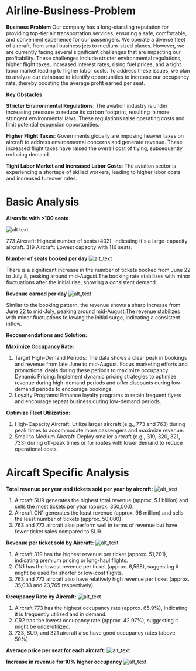 # Airline-Business-Problem
**Business Problem**
Our company has a long-standing reputation for providing top-tier air transportation services, ensuring a safe, comfortable, and convenient experience for our passengers. We operate a diverse fleet of aircraft, from small business jets to medium-sized planes. However, we are currently facing several significant challenges that are impacting our profitability. These challenges include stricter environmental regulations, higher flight taxes, increased interest rates, rising fuel prices, and a tight labor market leading to higher labor costs. To address these issues, we plan to analyze our database to identify opportunities to increase our occupancy rate, thereby boosting the average profit earned per seat.

**Key Obstacles**

**Stricter Environmental Regulations**: The aviation industry is under increasing pressure to reduce its carbon footprint, resulting in more stringent environmental laws. These regulations raise operating costs and limit potential expansion opportunities.

**Higher Flight Taxes**: Governments globally are imposing heavier taxes on aircraft to address environmental concerns and generate revenue. These increased flight taxes have raised the overall cost of flying, subsequently reducing demand.

**Tight Labor Market and Increased Labor Costs**: The aviation sector is experiencing a shortage of skilled workers, leading to higher labor costs and increased turnover rates.

# Basic Analysis

**Aircrafts with >100 seats**

![alt text](https://github.com/Pra1237159/Airline-Business-Problem/blob/main/Total%20seats.png)

773 Aircraft: Highest number of seats (402), indicating it's a large-capacity aircraft.
319 Aircraft: Lowest capacity with 116 seats.

**Number of seats booked per day**
![alt_text](https://github.com/Pra1237159/Airline-Business-Problem/blob/main/Daywsie%20seat%20booked.png)

There is a significant increase in the number of tickets booked from June 22 to July 8, peaking around mid-August.The booking rate stabilizes with minor fluctuations after the initial rise, showing a consistent demand.

**Revenue earned per day**
![alt_text](https://github.com/Pra1237159/Airline-Business-Problem/blob/main/Daywise%20revenue%20earned.png)

Similar to the booking pattern, the revenue shows a sharp increase from June 22 to mid-July, peaking around mid-August.The revenue stabilizes with minor fluctuations following the initial surge, indicating a consistent inflow.

**Recommendations and Solution:**

**Maximize Occupancy Rate:**
1. Target High-Demand Periods: The data shows a clear peak in bookings and revenue from late June to mid-August. Focus marketing efforts and promotional deals during these periods to maximize occupancy.
Dynamic Pricing: Implement dynamic pricing strategies to optimize revenue during high-demand periods and offer discounts during low-demand periods to encourage bookings.
2. Loyalty Programs: Enhance loyalty programs to retain frequent flyers and encourage repeat business during low-demand periods.
   
**Optimize Fleet Utilization:**
1. High-Capacity Aircraft: Utilize larger aircraft (e.g., 773 and 763) during peak times to accommodate more passengers and maximize revenue.
2. Small to Medium Aircraft: Deploy smaller aircraft (e.g., 319, 320, 321, 733) during off-peak times or for routes with lower demand to reduce operational costs.

# Aircaft Specific Analysis

**Total revenue per year and tickets sold per year by aircraft:**
![alt_text](https://github.com/Pra1237159/Airline-Business-Problem/blob/main/Revenue%20ticket%20acft.png)

1. Aircraft SU9 generates the highest total revenue (approx. 5.1 billion) and sells the most tickets per year (approx. 350,000).
2. Aircraft CN1 generates the least revenue (approx. 96 million) and sells the least number of tickets (approx. 50,000).
3. 763 and 773 aircraft also perform well in terms of revenue but have fewer ticket sales compared to SU9.

**Revenue per ticket sold by Aircraft:**
![alt_text](https://github.com/Pra1237159/Airline-Business-Problem/blob/main/r%20per%20ticket.png)

1. Aircraft 319 has the highest revenue per ticket (approx. 51,201), indicating premium pricing or long-haul flights.
2. CN1 has the lowest revenue per ticket (approx. 6,568), suggesting it might be used for shorter or low-cost flights.
3. 763 and 773 aircraft also have relatively high revenue per ticket (approx. 35,033 and 23,765 respectively).

**Occupancy Rate by Aircraft:**
![alt_text](https://github.com/Pra1237159/Airline-Business-Problem/blob/main/or.png)

1. Aircraft 773 has the highest occupancy rate (approx. 65.9%), indicating it is frequently utilized and in demand.
2. CR2 has the lowest occupancy rate (approx. 42.97%), suggesting it might be underutilized.
3. 733, SU9, and 321 aircraft also have good occupancy rates (above 50%).

**Average price per seat for each aircraft:**
![alt_text](https://github.com/Pra1237159/Airline-Business-Problem/blob/main/avg%20price%20per%20seat%20vs%20acft.png)

**Increase in revenue for 10% higher occupancy**
![alt_text](https://github.com/Pra1237159/Airline-Business-Problem/blob/main/R%20incearsed.png)



